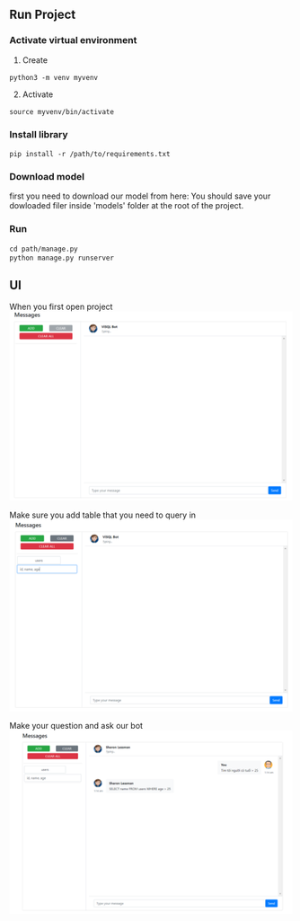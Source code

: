 ## Run Project
### Activate virtual environment
1. Create
```
python3 -m venv myvenv
```
2. Activate
```
source myvenv/bin/activate
```
### Install library
```
pip install -r /path/to/requirements.txt
```

### Download model
first you need to download our model from here:
You should save your dowloaded filer inside 'models' folder at the root of the project. 

### Run
```
cd path/manage.py
python manage.py runserver
```

## UI
When you first open project
![alt text](imgs/first.png)

Make sure you add table that you need to query in
![alt text](imgs/add-table.png)

Make your question and ask our bot
![alt text](imgs/result.png)
